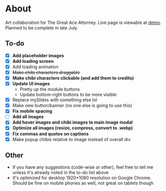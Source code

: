 # About
Art collaboration for The Great Ace Attorney. Live page is viewable at [demo](https://tgaa.milaza.art/demo). Planned to be complete in late July.

## To-do
- [x] **Add placeholder images**
- [x] **Add loading screen**
- [x] Add loading animation
- [x] ~~Make chibi characters draggable~~
- [x] **Make chibi characters clickable (and add them to credits)**
- [x] **Update UI images**
  - Pretty up the module buttons
  - Update bottom-right buttons to be more visible
- [x] Replace mySlides with something else lol
- [x] Make new button/banner (no one else is going to use this)
- [x] **Fix mobile spacing**
- [ ] **Add all images**
- [x] **Add hover images and chibi images to main image modal**
- [x] **Optimize all images (resize, compress, convert to .webp)**
- [x] **Fix commas and quotes on captions**
- [x] Make popup chibis relative to image instead of overall div

## Other
* If you have any suggestions (code-wise or other), feel free to tell me unless it's already noted in the to-do list above
* It's optimized for desktop 1920*1080 resolution on Google Chrome. Should be fine on mobile phones as well, not great on tablets though
